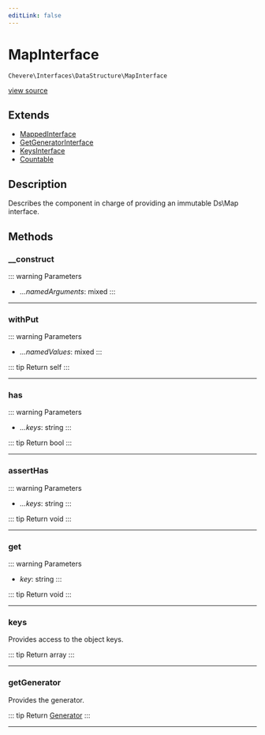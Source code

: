 ```yaml
---
editLink: false
---
```


# MapInterface

`Chevere\Interfaces\DataStructure\MapInterface`

[view source](https://github.com/chevere/chevere/blob/main/src/Chevere/Interfaces/DataStructure/MapInterface.php)

## Extends

- [MappedInterface](./MappedInterface.md)
- [GetGeneratorInterface](./GetGeneratorInterface.md)
- [KeysInterface](./KeysInterface.md)
- [Countable](https://www.php.net/manual/class.countable)

## Description

Describes the component in charge of providing an immutable Ds\Map interface.

## Methods

### __construct

::: warning Parameters
- *...namedArguments*: mixed
:::

---

### withPut

::: warning Parameters
- *...namedValues*: mixed
:::

::: tip Return
self
:::

---

### has

::: warning Parameters
- *...keys*: string
:::

::: tip Return
bool
:::

---

### assertHas

::: warning Parameters
- *...keys*: string
:::

::: tip Return
void
:::

---

### get

::: warning Parameters
- *key*: string
:::

::: tip Return
void
:::

---

### keys

Provides access to the object keys.

::: tip Return
array
:::

---

### getGenerator

Provides the generator.

::: tip Return
[Generator](https://www.php.net/manual/class.generator)
:::

---
